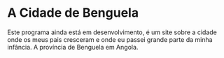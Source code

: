 # A Cidade de Benguela
Este programa ainda está em desenvolvimento, é um site sobre a cidade onde os meus pais cresceram e onde eu passei grande parte da minha infância. 
A província de Benguela em Angola. 
